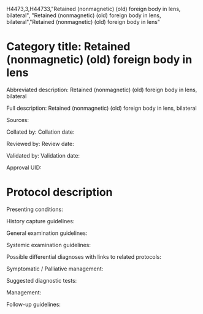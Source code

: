 H4473,3,H44733,"Retained (nonmagnetic) (old) foreign body in lens, bilateral", "Retained (nonmagnetic) (old) foreign body in lens, bilateral","Retained (nonmagnetic) (old) foreign body in lens"
# Category title: Retained (nonmagnetic) (old) foreign body in lens

Abbreviated description: Retained (nonmagnetic) (old) foreign body in lens, bilateral

Full description: Retained (nonmagnetic) (old) foreign body in lens, bilateral

Sources:

Collated by:
Collation date:

Reviewed by:
Review date:

Validated by:
Validation date:

Approval UID:

# Protocol description

Presenting conditions:

History capture guidelines:

General examination guidelines:

Systemic examination guidelines:

Possible differential diagnoses with links to related protocols:

Symptomatic / Palliative management:

Suggested diagnostic tests:

Management:

Follow-up guidelines:
